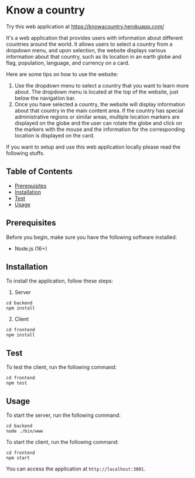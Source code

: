 # Know a country

Try this web application at https://knowacountry.herokuapp.com/

It's a web application that provides users with information about different countries around the world. It allows users to select a country from a dropdown menu, and upon selection, the website displays various information about that country, such as its location in an earth globe and flag, population, language, and currency on a card.

Here are some tips on how to use the website:

1. Use the dropdown menu to select a country that you want to learn more about. The dropdown menu is located at the top of the website, just below the navigation bar.
2. Once you have selected a country, the website will display information about that country in the main content area. If the country has special administrative regions or similar areas, multiple location markers are displayed on the globe and the user can rotate the globe and click on the markers with the mouse and the information for the corresponding location is displayed on the card.

If you want to setup and use this web application locally please read the following stuffs.

## Table of Contents

- [Prerequisites](#Prerequisites)
- [Installation](#Installation)
- [Test](#test)
- [Usage](#Usage)

## Prerequisites

Before you begin, make sure you have the following software installed:

- Node.js (16+)

## Installation

To install the application, follow these steps:

1. Server

```shell
cd backend
npm install
```

2. Client

```shell
cd frontend
npm install
```

## Test
To test the client, run the following command:
```shell
cd frontend
npm test
```

## Usage

To start the server, run the following command:

```shell
cd backend
node ./bin/www
```

To start the client, run the following command:

```shell
cd frontend
npm start
```

You can access the application at `http://localhost:3001`.

